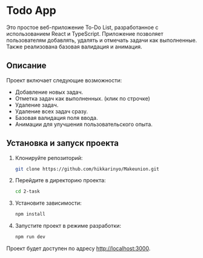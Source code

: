 # Todo App

Это простое веб-приложение To-Do List, разработанное с использованием React и TypeScript. Приложение позволяет пользователям добавлять, удалять и отмечать задачи как выполненные. Также реализована базовая валидация и анимация.

## Описание

Проект включает следующие возможности:
- Добавление новых задач.
- Отметка задач как выполненных. (клик по строчке)
- Удаление задач.
- Удаление всех задач сразу.
- Базовая валидация поля ввода.
- Анимации для улучшения пользовательского опыта.

## Установка и запуск проекта

1. Клонируйте репозиторий:

    ```bash
    git clone https://github.com/hikkarinyo/Makeunion.git
    ```

2. Перейдите в директорию проекта:

    ```bash
    cd 2-task
    ```

3. Установите зависимости:

    ```bash
    npm install
    ```

4. Запустите проект в режиме разработки:

    ```bash
    npm run dev
    ```

Проект будет доступен по адресу [http://localhost:3000](http://localhost:3000).